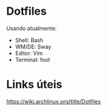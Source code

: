 # Dotfiles

Usando atualmente:
* Shell: Bash
* WM/DE: Sway
* Editor: Vim
* Terminal: foot

# Links úteis

<https://wiki.archlinux.org/title/Dotfiles>
